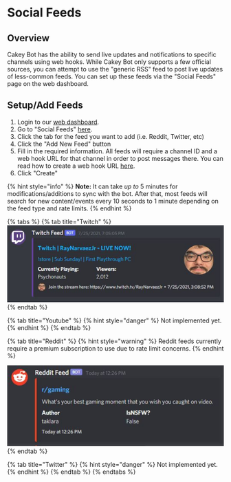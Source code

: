# Social Feeds

## Overview

Cakey Bot has the ability to send live updates and notifications to specific channels using web hooks. While Cakey Bot only supports a few official sources, you can attempt to use the "generic RSS" feed to post live updates of less-common feeds. You can set up these feeds via the "Social Feeds" page on the web dashboard.

## Setup/Add Feeds

1. Login to our [web dashboard](https://cakeybot.app/dashboard/).
2. Go to "Social Feeds" [here](https://cakeybot.app/dashboard/public/feeds).
3. Click the tab for the feed you want to add (i.e. Reddit, Twitter, etc)
4. Click the "Add New Feed" button
5. Fill in the required information. All feeds will require a channel ID and a web hook URL for that channel in order to post messages there. You can read how to create a web hook URL [here](https://support.discord.com/hc/en-us/articles/228383668-Intro-to-Webhooks).
6. Click "Create"

{% hint style="info" %}
**Note:** It can take _up to_ 5 minutes for modifications/additions to sync with the bot. After that, most feeds will search for new content/events every 10 seconds to 1 minute depending on the feed type and rate limits.
{% endhint %}

{% tabs %}
{% tab title="Twitch" %}
![](../.gitbook/assets/!TwitchFeed.JPG)
{% endtab %}

{% tab title="Youtube" %}
{% hint style="danger" %}
Not implemented yet.
{% endhint %}
{% endtab %}

{% tab title="Reddit" %}
{% hint style="warning" %}
Reddit feeds currently require a premium subscription to use due to rate limit concerns.
{% endhint %}

![](../.gitbook/assets/SS5.JPG)
{% endtab %}

{% tab title="Twitter" %}
{% hint style="danger" %}
Not implemented yet.
{% endhint %}
{% endtab %}
{% endtabs %}

